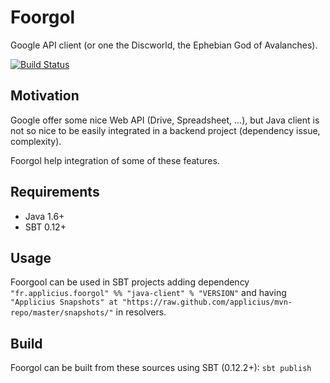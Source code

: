 # Foorgol

Google API client (or one the Discworld, the Ephebian God of Avalanches).

[![Build Status](https://secure.travis-ci.org/applicius/foorgol.png?branch=master)](http://travis-ci.org/applicius/foorgol)

## Motivation

Google offer some nice Web API (Drive, Spreadsheet, ...), but Java client is not so nice to be easily integrated in a backend project (dependency issue, complexity).

Foorgol help integration of some of these features.

## Requirements

* Java 1.6+
* SBT 0.12+

## Usage

Foorgool can be used in SBT projects adding dependency `"fr.applicius.foorgol" %% "java-client" % "VERSION"` 
and having `"Applicius Snapshots" at "https://raw.github.com/applicius/mvn-repo/master/snapshots/"` in resolvers.

## Build

Foorgol can be built from these sources using SBT (0.12.2+): `sbt publish`
